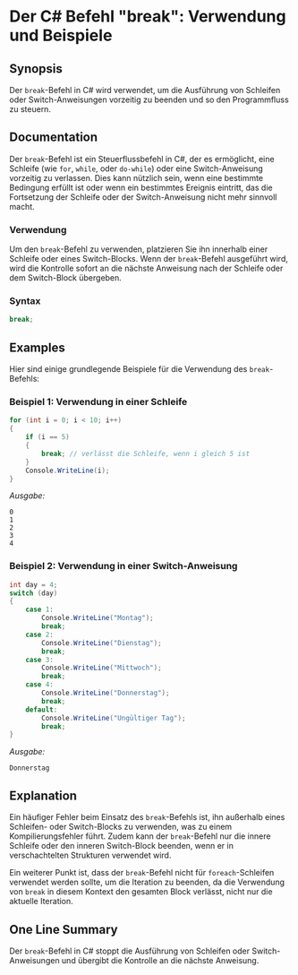 <!--
Meta Description: # Der C# Befehl "break": Verwendung und Beispiele ## Synopsis Der `break`-Befehl in C# wird verwendet, um die Ausführung von Schleifen oder Switch-Anw...
Meta Keywords: break, die, der, oder, switch
-->

# Der C# Befehl "break": Verwendung und Beispiele

## Synopsis
Der `break`-Befehl in C# wird verwendet, um die Ausführung von Schleifen oder Switch-Anweisungen vorzeitig zu beenden und so den Programmfluss zu steuern.

## Documentation
Der `break`-Befehl ist ein Steuerflussbefehl in C#, der es ermöglicht, eine Schleife (wie `for`, `while`, oder `do-while`) oder eine Switch-Anweisung vorzeitig zu verlassen. Dies kann nützlich sein, wenn eine bestimmte Bedingung erfüllt ist oder wenn ein bestimmtes Ereignis eintritt, das die Fortsetzung der Schleife oder der Switch-Anweisung nicht mehr sinnvoll macht.

### Verwendung
Um den `break`-Befehl zu verwenden, platzieren Sie ihn innerhalb einer Schleife oder eines Switch-Blocks. Wenn der `break`-Befehl ausgeführt wird, wird die Kontrolle sofort an die nächste Anweisung nach der Schleife oder dem Switch-Block übergeben.

### Syntax
```csharp
break;
```

## Examples
Hier sind einige grundlegende Beispiele für die Verwendung des `break`-Befehls:

### Beispiel 1: Verwendung in einer Schleife
```csharp
for (int i = 0; i < 10; i++)
{
    if (i == 5)
    {
        break; // verlässt die Schleife, wenn i gleich 5 ist
    }
    Console.WriteLine(i);
}
```
*Ausgabe:*
```
0
1
2
3
4
```

### Beispiel 2: Verwendung in einer Switch-Anweisung
```csharp
int day = 4;
switch (day)
{
    case 1:
        Console.WriteLine("Montag");
        break;
    case 2:
        Console.WriteLine("Dienstag");
        break;
    case 3:
        Console.WriteLine("Mittwoch");
        break;
    case 4:
        Console.WriteLine("Donnerstag");
        break;
    default:
        Console.WriteLine("Ungültiger Tag");
        break;
}
```
*Ausgabe:*
```
Donnerstag
```

## Explanation
Ein häufiger Fehler beim Einsatz des `break`-Befehls ist, ihn außerhalb eines Schleifen- oder Switch-Blocks zu verwenden, was zu einem Kompilierungsfehler führt. Zudem kann der `break`-Befehl nur die innere Schleife oder den inneren Switch-Block beenden, wenn er in verschachtelten Strukturen verwendet wird.

Ein weiterer Punkt ist, dass der `break`-Befehl nicht für `foreach`-Schleifen verwendet werden sollte, um die Iteration zu beenden, da die Verwendung von `break` in diesem Kontext den gesamten Block verlässt, nicht nur die aktuelle Iteration.

## One Line Summary
Der `break`-Befehl in C# stoppt die Ausführung von Schleifen oder Switch-Anweisungen und übergibt die Kontrolle an die nächste Anweisung.